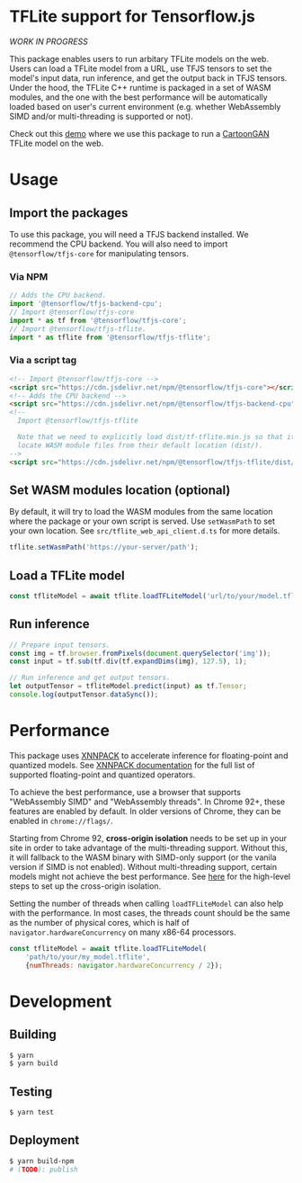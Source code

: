 # TFLite support for Tensorflow.js

_WORK IN PROGRESS_

This package enables users to run arbitary TFLite models on the web. Users can
load a TFLite model from a URL, use TFJS tensors to set the model's input
data, run inference, and get the output back in TFJS tensors. Under the hood,
the TFLite C++ runtime is packaged in a set of WASM modules, and the one with
the best performance will be automatically loaded based on user's current
environment (e.g. whether WebAssembly SIMD and/or multi-threading is supported
or not).

Check out this [demo][demo] where we use this package to run a
[CartoonGAN][model] TFLite model on the web.

# Usage

## Import the packages

To use this package, you will need a TFJS backend installed. We recommend the
CPU backend. You will also need to import `@tensorflow/tfjs-core` for
manipulating tensors.

### Via NPM

```js
// Adds the CPU backend.
import '@tensorflow/tfjs-backend-cpu';
// Import @tensorflow/tfjs-core
import * as tf from '@tensorflow/tfjs-core';
// Import @tensorflow/tfjs-tflite.
import * as tflite from '@tensorflow/tfjs-tflite';
```

### Via a script tag

```html
<!-- Import @tensorflow/tfjs-core -->
<script src="https://cdn.jsdelivr.net/npm/@tensorflow/tfjs-core"></script>
<!-- Adds the CPU backend -->
<script src="https://cdn.jsdelivr.net/npm/@tensorflow/tfjs-backend-cpu"></script>
<!--
  Import @tensorflow/tfjs-tflite

  Note that we need to explicitly load dist/tf-tflite.min.js so that it can
  locate WASM module files from their default location (dist/).
-->
<script src="https://cdn.jsdelivr.net/npm/@tensorflow/tfjs-tflite/dist/tf-tflite.min.js"></script>
```

## Set WASM modules location (optional)

By default, it will try to load the WASM modules from the same location where
the package or your own script is served. Use `setWasmPath` to set your own
location. See `src/tflite_web_api_client.d.ts` for more details.


```js
tflite.setWasmPath('https://your-server/path');
```

## Load a TFLite model
```js
const tfliteModel = await tflite.loadTFLiteModel('url/to/your/model.tflite');
```

## Run inference
```js
// Prepare input tensors.
const img = tf.browser.fromPixels(document.querySelector('img'));
const input = tf.sub(tf.div(tf.expandDims(img), 127.5), 1);

// Run inference and get output tensors.
let outputTensor = tfliteModel.predict(input) as tf.Tensor;
console.log(outputTensor.dataSync());
```

# Performance

This package uses [XNNPACK][xnnpack] to accelerate inference for floating-point
and quantized models. See [XNNPACK documentation][xnnpack doc] for the full list
of supported floating-point and quantized operators.

To achieve the best performance, use a browser that supports
"WebAssembly SIMD" and "WebAssembly threads". In Chrome 92+, these features are
enabled by default. In older versions of Chrome, they can be enabled in
`chrome://flags/`.

Starting from Chrome 92, **cross-origin isolation** needs to be set up in your
site in order to take advantage of the multi-threading support. Without this, it
will fallback to the WASM binary with SIMD-only support (or the vanila version
if SIMD is not enabled). Without multi-threading support, certain models might
not achieve the best performance. See [here][cross origin setup steps] for the
high-level steps to set up the cross-origin isolation.

Setting the number of threads when calling `loadTFLiteModel` can also help with
the performance. In most cases, the threads count should be the same as the
number of physical cores, which is half of `navigator.hardwareConcurrency` on
many x86-64 processors.

```js
const tfliteModel = await tflite.loadTFLiteModel(
    'path/to/your/my_model.tflite',
    {numThreads: navigator.hardwareConcurrency / 2});
```

# Development

## Building

```sh
$ yarn
$ yarn build
```

## Testing

```sh
$ yarn test
```

## Deployment
```sh
$ yarn build-npm
# (TODO): publish
```

[demo]: https://storage.googleapis.com/tfweb/demos/cartoonizer/index.html
[model]: https://blog.tensorflow.org/2020/09/how-to-create-cartoonizer-with-tf-lite.html
[xnnpack]: https://github.com/google/XNNPACK
[xnnpack doc]: https://github.com/tensorflow/tensorflow/blob/master/tensorflow/lite/delegates/xnnpack/README.md#limitations-and-supported-operators
[cross origin setup steps]: https://github.com/tensorflow/tfjs/tree/master/tfjs-backend-wasm#setting-up-cross-origin-isolation
